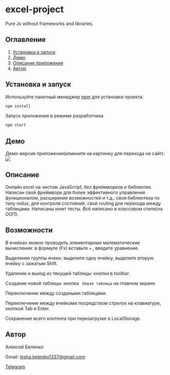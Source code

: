 # excel-project
Pure Js without frameworks and libraries. 


## Оглавление
 1. [Установка и запуск](#setup)
 2. [Демо](#demo)
 3. [Описание приложения](#description)
 4. [Автор](#contributors)



## <a name="setup">Установка и запуск</a>

Используйте пакетный менеджер [npm](https://www.npmjs.com/get-npm) для установки проекта.

```bash
npm install
```

Запуск приложения в режиме разработчика

```bash
npm start
```

## <a name="demo">Демо</a>

Демо-версия приложения(кликните на картинку для перехода на сайт): [![](https://res.cloudinary.com/dmubxrqem/image/upload/v1602214224/gryfwiuoqpe9rufhbdjewoqrkp30erihtjero3rwkpqewoi_dljbzz.png)](https://excel-project.netlify.app/)

## <a name="description">Описание</a>

Онлайн excel на чистом JavaScript, без фреймворков и библиотек. Написан свой фреймворк для более эффективного управления функционалом, расширения возможностей и т.д., своя библиотека по типу redux, для контроля состояний, свой routing для перехода между таблицами. Написаны юнит тесты. Всё написано в классовом стиле(на ООП). 
## Возможности
В ячейках можно проводить элементарные математические вычисления: в формуле (Fx) вставьте ``` = ``` , введите уравнение. 

Выделение группы ячеек: выделите одну ячейку, выделите вторую ячейку с зажатым Shift. 

Удаление и выход из текущей таблицы: кнопки в toolbar.

Создание новой таблицы: кнопка ``` Новая таблица``` на главном экране.

Переключение между создаными таблицами.

Переключение между ячейками посредством стрелок на клавиатуре, кнопкой Tab и Enter.

Сохранение всего контента при перезагрузке в LocalStorage.



## <a name="contributors">Автор</a>
Алексей Беленко 

Gmail: lesha.belenko1337@gmail.com

[Telegram](https://t.me/moygospadin)
